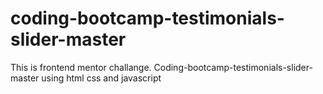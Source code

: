 # coding-bootcamp-testimonials-slider-master
This is frontend mentor challange. Coding-bootcamp-testimonials-slider-master using html css and javascript
